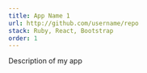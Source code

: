 ```yaml
---
title: App Name 1
url: http://github.com/username/repo
stack: Ruby, React, Bootstrap
order: 1
---
```

Description of my app